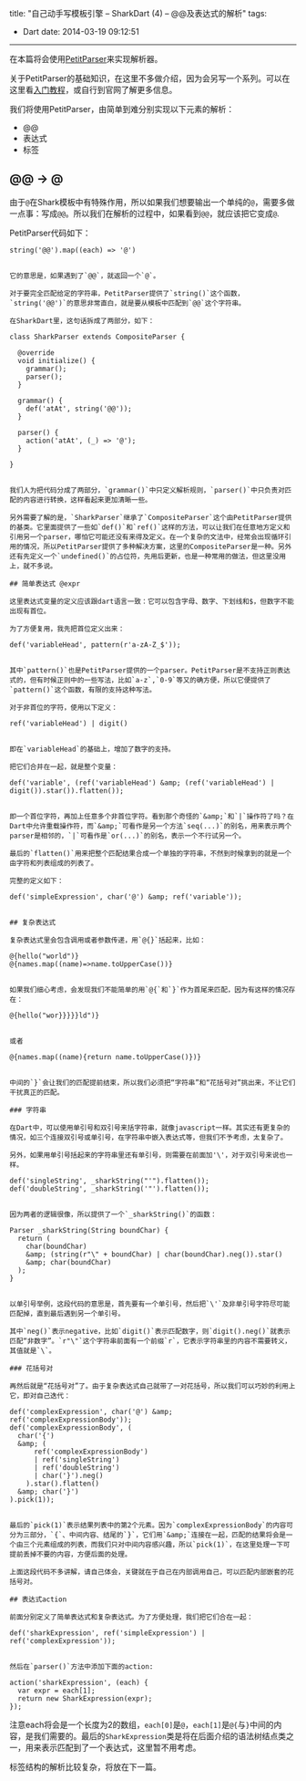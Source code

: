 title: "自己动手写模板引擎 – SharkDart (4) – @@及表达式的解析"
tags:
  - Dart
date: 2014-03-19 09:12:51
---


在本篇将会使用[PetitParser](https://github.com/renggli/PetitParserDart)来实现解析器。

关于PetitParser的基础知识，在这里不多做介绍，因为会另写一个系列。可以在这里看[入门教程](http://freewind.me/blog/20140318/2393.html)，或自行到官网了解更多信息。

我们将使用PetitParser，由简单到难分别实现以下元素的解析：

*   @@
*   表达式
*   标签

## @@ -> @

由于`@`在Shark模板中有特殊作用，所以如果我们想要输出一个单纯的`@`，需要多做一点事：写成`@@`。所以我们在解析的过程中，如果看到`@@`，就应该把它变成`@`.

PetitParser代码如下：

    string('@@').map((each) => '@')
    

    它的意思是，如果遇到了`@@`，就返回一个`@`。

    对于要完全匹配给定的字符串，PetitParser提供了`string()`这个函数，`string('@@')`的意思非常直白，就是要从模板中匹配到`@@`这个字符串。

    在SharkDart里，这句话拆成了两部分，如下：

    class SharkParser extends CompositeParser {

      @override
      void initialize() {
        grammar();
        parser();
      }

      grammar() {
        def('atAt', string('@@'));
      }

      parser() {
        action('atAt', (_) => '@');
      }

    }
    

    我们人为把代码分成了两部分，`grammar()`中只定义解析规则，`parser()`中只负责对匹配的内容进行转换，这样看起来更加清晰一些。

    另外需要了解的是，`SharkParser`继承了`CompositeParser`这个由PetitParser提供的基类。它里面提供了一些如`def()`和`ref()`这样的方法，可以让我们在任意地方定义和引用另一个parser，哪怕它可能还没有来得及定义。在一个复杂的文法中，经常会出现循环引用的情况，所以PetitParser提供了多种解决方案，这里的CompositeParser是一种。另外还有先定义一个`undefined()`的占位符，先用后更新，也是一种常用的做法，但这里没用上，就不多说。

    ## 简单表达式 @expr

    这里表达式变量的定义应该跟dart语言一致：它可以包含字母、数字、下划线和$，但数字不能出现有首位。

    为了方便复用，我先把首位定义出来：

    def('variableHead', pattern(r'a-zA-Z_$'));
    

    其中`pattern()`也是PetitParser提供的一个parser。PetitParser是不支持正则表达式的，但有时候正则中的一些写法，比如`a-z`,`0-9`等又的确方便，所以它便提供了`pattern()`这个函数，有限的支持这种写法。

    对于非首位的字符，使用以下定义：

    ref('variableHead') | digit()
    

    即在`variableHead`的基础上，增加了数字的支持。

    把它们合并在一起，就是整个变量：

    def('variable', (ref('variableHead') &amp; (ref('variableHead') | digit()).star()).flatten());
    

    即一个首位字符，再加上任意多个非首位字符。看到那个奇怪的`&amp;`和`|`操作符了吗？在Dart中允许重载操作符，而`&amp;`可看作是另一个方法`seq(...)`的别名，用来表示两个parser是相邻的，`|`可看作是`or(...)`的别名，表示一个不行试另一个。

    最后的`flatten()`用来把整个匹配结果合成一个单独的字符串，不然到时候拿到的就是一个由字符和列表组成的列表了。

    完整的定义如下：

    def('simpleExpression', char('@') &amp; ref('variable'));
    

    ## 复杂表达式

    复杂表达式里会包含调用或者参数传递，用`@{}`括起来，比如：

    @{hello("world")}
    @{names.map((name)=>name.toUpperCase())}
    

    如果我们细心考虑，会发现我们不能简单的用`@{`和`}`作为首尾来匹配，因为有这样的情况存在：

    @{hello("wor}}}}}ld")}
    

    或者

    @{names.map((name){return name.toUpperCase()})}
    

    中间的`}`会让我们的匹配提前结束，所以我们必须把“字符串”和“花括号对”挑出来，不让它们干扰真正的匹配。

    ### 字符串

    在Dart中，可以使用单引号和双引号来括字符串，就像javascript一样。其实还有更复杂的情况，如三个连接双引号或单引号，在字符串中嵌入表达式等，但我们不予考虑，太复杂了。

    另外，如果用单引号括起来的字符串里还有单引号，则需要在前面加'\'，对于双引号来说也一样。

    def('singleString', _sharkString("'").flatten());
    def('doubleString', _sharkString('"').flatten());
    

    因为两者的逻辑很像，所以提供了一个`_sharkString()`的函数：

    Parser _sharkString(String boundChar) {
      return (
        char(boundChar)
        &amp; (string(r"\" + boundChar) | char(boundChar).neg()).star()
        &amp; char(boundChar)
      );
    }
    

    以单引号举例，这段代码的意思是，首先要有一个单引号，然后把`\'`及非单引号字符尽可能匹配掉，直到最后遇到另一个单引号。

    其中`neg()`表示negative，比如`digit()`表示匹配数字，则`digit().neg()`就表示匹配“非数字”。`r"\"`这个字符串前面有一个前缀`r`，它表示字符串里的内容不需要转义，其值就是`\`。

    ### 花括号对

    再然后就是“花括号对”了。由于复杂表达式自己就带了一对花括号，所以我们可以巧妙的利用上它，即对自己迭代：

    def('complexExpression', char('@') &amp; ref('complexExpressionBody'));
    def('complexExpressionBody', (
      char('{') 
      &amp; (
          ref('complexExpressionBody')
          | ref('singleString')
          | ref('doubleString')
          | char('}').neg()
        ).star().flatten() 
      &amp; char('}')
    ).pick(1));
    

    最后的`pick(1)`表示结果列表中的第2个元素。因为`complexExpressionBody`的内容可分为三部分，`{`、中间内容、结尾的`}`，它们用`&amp;`连接在一起，匹配的结果将会是一个由三个元素组成的列表，而我们只对中间内容感兴趣，所以`pick(1)`，在这里处理一下可提前丢掉不要的内容，方便后面的处理。

    上面这段代码不多讲解，请自己体会，关键就在于自己在内部调用自己，可以匹配内部嵌套的花括号对。

    ## 表达式action

    前面分别定义了简单表达式和复杂表达式。为了方便处理，我们把它们合在一起：

    def('sharkExpression', ref('simpleExpression') | ref('complexExpression'));
    

    然后在`parser()`方法中添加下面的action:

    action('sharkExpression', (each) {
      var expr = each[1];
      return new SharkExpression(expr);
    });

注意each将会是一个长度为2的数组，`each[0]`是`@`，`each[1]`是`@{`与`}`中间的内容，是我们需要的。最后的`SharkExpression`类是将在后面介绍的语法树结点类之一，用来表示匹配到了一个表达式，这里暂不用考虑。

标签结构的解析比较复杂，将放在下一篇。

